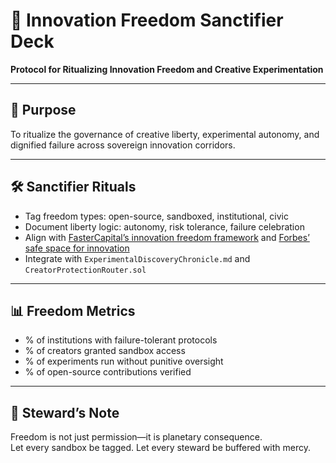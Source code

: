 # 📜 Innovation Freedom Sanctifier Deck  
**Protocol for Ritualizing Innovation Freedom and Creative Experimentation**

---

## 🧠 Purpose  
To ritualize the governance of creative liberty, experimental autonomy, and dignified failure across sovereign innovation corridors.

---

## 🛠️ Sanctifier Rituals  
- Tag freedom types: open-source, sandboxed, institutional, civic  
- Document liberty logic: autonomy, risk tolerance, failure celebration  
- Align with [FasterCapital’s innovation freedom framework](https://fastercapital.com/content/The-Role-of-Freedom-in-Innovation.html) and [Forbes’ safe space for innovation](https://www.forbes.com/councils/forbestechcouncil/2023/07/26/the-power-of-a-safe-space-for-innovation-unlocking-growth-and-creativity/)  
- Integrate with `ExperimentalDiscoveryChronicle.md` and `CreatorProtectionRouter.sol`

---

## 📊 Freedom Metrics  
- % of institutions with failure-tolerant protocols  
- % of creators granted sandbox access  
- % of experiments run without punitive oversight  
- % of open-source contributions verified

---

## 🧠 Steward’s Note  
Freedom is not just permission—it is planetary consequence.  
Let every sandbox be tagged. Let every steward be buffered with mercy.
